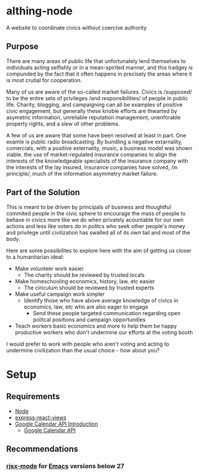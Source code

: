 # althing-node
A website to coordinate civics without coercive authority

## Purpose

There are many areas of public life that unfortunately lend themselves
to individuals acting selfishly or in a mean-spirited manner, and this
tradgey is compunded by the fact that it often happens in precisely
the areas where it is most crutial for cooperation.  

Many of us are aware of the so-called market failures.  Civics is
/supposed/ to be the entire sets of privileges /and responsibilities/
of people in public life.  Charity, blogging, and campaigning can all
be examples of positive civic engagement, but generally these knoble
efforts are thwarted by asymetric information, unreliable reputation
management, unenforable property rights, and a slew of other
problems. 

A few of us are aware that some have been resolved at least in part.
One examle is public radio broadcasting.  By bundling a negative
extarnality, comercials, with a positive externality, music, a
business model was shown viable.  the use of market-regulated
insurance companies to align the interests of the knowledgeable
specialists of the insurance company with the interests of the lay
insured, insurance companies have solved, /in principle/, much of the
information asymmetry market failure.

## Part of the Solution

This is meant to be driven by principals of business and thoughtful
commited people in the civic sphere to encourage the mass of people to
behave in civics more like we do when privately acountable for our own
actions and less like voters do in politcs who seek other people's
money and privilege until civilization has swalled all of its own tail
and most of the body.

Here are some possibilites to explore here with the aim of getting us
closer to a humanitarian ideal:

* Make volunteer work easier
  * The charity should be reviewed by trusted locals
* Make homeschooling economics, history, law, etc easier
  * The ciriculum should be reviewed by trusted experts
* Make useful campaign work simpler
  * Identify those who have above average knowledge of civics in
    economics, law, etc who are also eager to engage
	* Send these people targeted communication regarding open politcal
      positions and campaign opportunities
* Teach workers basic economics and more to help them be happy
  productive workers who don't undermine our efforts at the voting
  booth

I would prefer to work with people who aren't voting and acting to
undermine civilization than the usual choice - how about you? 

# Setup

## Requirements

* [Node](https://nodejs.org/en/)
* [express-react-views](https://github.com/reactjs/express-react-views)
* [Google Calendar API Introduction](https://developers.google.com/calendar/quickstart/nodejs)
    * [Google Calendar API](https://github.com/googleapis/google-api-nodejs-client#google-apis-nodejs-client)

## Recommendations

### [rjsx-mode](https://github.com/felipeochoa/rjsx-mode) for [Emacs](https://www.gnu.org/software/emacs/) versions below 27
